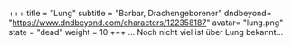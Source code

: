 +++
title = "Lung"
subtitle = "Barbar, Drachengeborener"
dndbeyond= "https://www.dndbeyond.com/characters/122358187"
avatar= "lung.png"
state = "dead"
weight = 10
+++
... Noch nicht viel ist über Lung bekannt...
